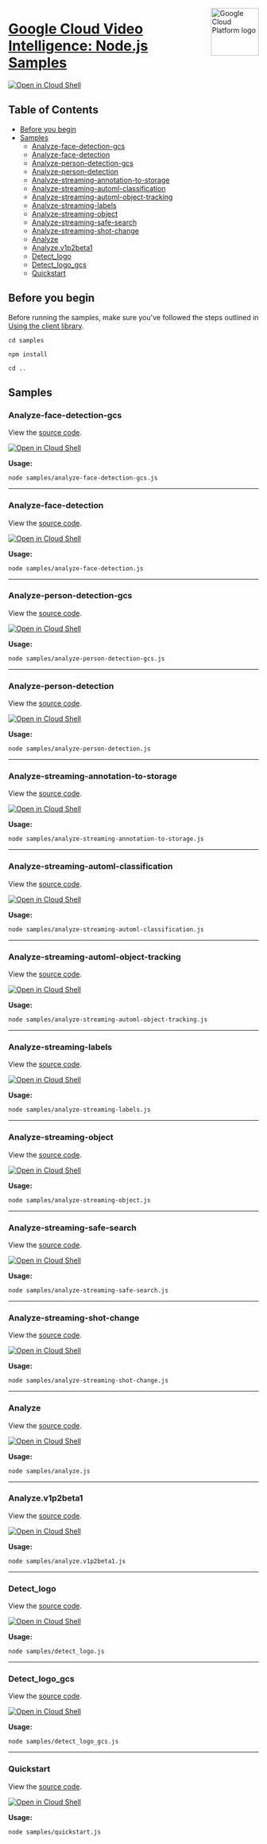 [//]: # "This README.md file is auto-generated, all changes to this file will be lost."
[//]: # "To regenerate it, use `python -m synthtool`."
<img src="https://avatars2.githubusercontent.com/u/2810941?v=3&s=96" alt="Google Cloud Platform logo" title="Google Cloud Platform" align="right" height="96" width="96"/>

# [Google Cloud Video Intelligence: Node.js Samples](https://github.com/googleapis/nodejs-video-intelligence)

[![Open in Cloud Shell][shell_img]][shell_link]



## Table of Contents

* [Before you begin](#before-you-begin)
* [Samples](#samples)
  * [Analyze-face-detection-gcs](#analyze-face-detection-gcs)
  * [Analyze-face-detection](#analyze-face-detection)
  * [Analyze-person-detection-gcs](#analyze-person-detection-gcs)
  * [Analyze-person-detection](#analyze-person-detection)
  * [Analyze-streaming-annotation-to-storage](#analyze-streaming-annotation-to-storage)
  * [Analyze-streaming-automl-classification](#analyze-streaming-automl-classification)
  * [Analyze-streaming-automl-object-tracking](#analyze-streaming-automl-object-tracking)
  * [Analyze-streaming-labels](#analyze-streaming-labels)
  * [Analyze-streaming-object](#analyze-streaming-object)
  * [Analyze-streaming-safe-search](#analyze-streaming-safe-search)
  * [Analyze-streaming-shot-change](#analyze-streaming-shot-change)
  * [Analyze](#analyze)
  * [Analyze.v1p2beta1](#analyze.v1p2beta1)
  * [Detect_logo](#detect_logo)
  * [Detect_logo_gcs](#detect_logo_gcs)
  * [Quickstart](#quickstart)

## Before you begin

Before running the samples, make sure you've followed the steps outlined in
[Using the client library](https://github.com/googleapis/nodejs-video-intelligence#using-the-client-library).

`cd samples`

`npm install`

`cd ..`

## Samples



### Analyze-face-detection-gcs

View the [source code](https://github.com/googleapis/nodejs-video-intelligence/blob/master/samples/analyze-face-detection-gcs.js).

[![Open in Cloud Shell][shell_img]](https://console.cloud.google.com/cloudshell/open?git_repo=https://github.com/googleapis/nodejs-video-intelligence&page=editor&open_in_editor=samples/analyze-face-detection-gcs.js,samples/README.md)

__Usage:__


`node samples/analyze-face-detection-gcs.js`


-----




### Analyze-face-detection

View the [source code](https://github.com/googleapis/nodejs-video-intelligence/blob/master/samples/analyze-face-detection.js).

[![Open in Cloud Shell][shell_img]](https://console.cloud.google.com/cloudshell/open?git_repo=https://github.com/googleapis/nodejs-video-intelligence&page=editor&open_in_editor=samples/analyze-face-detection.js,samples/README.md)

__Usage:__


`node samples/analyze-face-detection.js`


-----




### Analyze-person-detection-gcs

View the [source code](https://github.com/googleapis/nodejs-video-intelligence/blob/master/samples/analyze-person-detection-gcs.js).

[![Open in Cloud Shell][shell_img]](https://console.cloud.google.com/cloudshell/open?git_repo=https://github.com/googleapis/nodejs-video-intelligence&page=editor&open_in_editor=samples/analyze-person-detection-gcs.js,samples/README.md)

__Usage:__


`node samples/analyze-person-detection-gcs.js`


-----




### Analyze-person-detection

View the [source code](https://github.com/googleapis/nodejs-video-intelligence/blob/master/samples/analyze-person-detection.js).

[![Open in Cloud Shell][shell_img]](https://console.cloud.google.com/cloudshell/open?git_repo=https://github.com/googleapis/nodejs-video-intelligence&page=editor&open_in_editor=samples/analyze-person-detection.js,samples/README.md)

__Usage:__


`node samples/analyze-person-detection.js`


-----




### Analyze-streaming-annotation-to-storage

View the [source code](https://github.com/googleapis/nodejs-video-intelligence/blob/master/samples/analyze-streaming-annotation-to-storage.js).

[![Open in Cloud Shell][shell_img]](https://console.cloud.google.com/cloudshell/open?git_repo=https://github.com/googleapis/nodejs-video-intelligence&page=editor&open_in_editor=samples/analyze-streaming-annotation-to-storage.js,samples/README.md)

__Usage:__


`node samples/analyze-streaming-annotation-to-storage.js`


-----




### Analyze-streaming-automl-classification

View the [source code](https://github.com/googleapis/nodejs-video-intelligence/blob/master/samples/analyze-streaming-automl-classification.js).

[![Open in Cloud Shell][shell_img]](https://console.cloud.google.com/cloudshell/open?git_repo=https://github.com/googleapis/nodejs-video-intelligence&page=editor&open_in_editor=samples/analyze-streaming-automl-classification.js,samples/README.md)

__Usage:__


`node samples/analyze-streaming-automl-classification.js`


-----




### Analyze-streaming-automl-object-tracking

View the [source code](https://github.com/googleapis/nodejs-video-intelligence/blob/master/samples/analyze-streaming-automl-object-tracking.js).

[![Open in Cloud Shell][shell_img]](https://console.cloud.google.com/cloudshell/open?git_repo=https://github.com/googleapis/nodejs-video-intelligence&page=editor&open_in_editor=samples/analyze-streaming-automl-object-tracking.js,samples/README.md)

__Usage:__


`node samples/analyze-streaming-automl-object-tracking.js`


-----




### Analyze-streaming-labels

View the [source code](https://github.com/googleapis/nodejs-video-intelligence/blob/master/samples/analyze-streaming-labels.js).

[![Open in Cloud Shell][shell_img]](https://console.cloud.google.com/cloudshell/open?git_repo=https://github.com/googleapis/nodejs-video-intelligence&page=editor&open_in_editor=samples/analyze-streaming-labels.js,samples/README.md)

__Usage:__


`node samples/analyze-streaming-labels.js`


-----




### Analyze-streaming-object

View the [source code](https://github.com/googleapis/nodejs-video-intelligence/blob/master/samples/analyze-streaming-object.js).

[![Open in Cloud Shell][shell_img]](https://console.cloud.google.com/cloudshell/open?git_repo=https://github.com/googleapis/nodejs-video-intelligence&page=editor&open_in_editor=samples/analyze-streaming-object.js,samples/README.md)

__Usage:__


`node samples/analyze-streaming-object.js`


-----




### Analyze-streaming-safe-search

View the [source code](https://github.com/googleapis/nodejs-video-intelligence/blob/master/samples/analyze-streaming-safe-search.js).

[![Open in Cloud Shell][shell_img]](https://console.cloud.google.com/cloudshell/open?git_repo=https://github.com/googleapis/nodejs-video-intelligence&page=editor&open_in_editor=samples/analyze-streaming-safe-search.js,samples/README.md)

__Usage:__


`node samples/analyze-streaming-safe-search.js`


-----




### Analyze-streaming-shot-change

View the [source code](https://github.com/googleapis/nodejs-video-intelligence/blob/master/samples/analyze-streaming-shot-change.js).

[![Open in Cloud Shell][shell_img]](https://console.cloud.google.com/cloudshell/open?git_repo=https://github.com/googleapis/nodejs-video-intelligence&page=editor&open_in_editor=samples/analyze-streaming-shot-change.js,samples/README.md)

__Usage:__


`node samples/analyze-streaming-shot-change.js`


-----




### Analyze

View the [source code](https://github.com/googleapis/nodejs-video-intelligence/blob/master/samples/analyze.js).

[![Open in Cloud Shell][shell_img]](https://console.cloud.google.com/cloudshell/open?git_repo=https://github.com/googleapis/nodejs-video-intelligence&page=editor&open_in_editor=samples/analyze.js,samples/README.md)

__Usage:__


`node samples/analyze.js`


-----




### Analyze.v1p2beta1

View the [source code](https://github.com/googleapis/nodejs-video-intelligence/blob/master/samples/analyze.v1p2beta1.js).

[![Open in Cloud Shell][shell_img]](https://console.cloud.google.com/cloudshell/open?git_repo=https://github.com/googleapis/nodejs-video-intelligence&page=editor&open_in_editor=samples/analyze.v1p2beta1.js,samples/README.md)

__Usage:__


`node samples/analyze.v1p2beta1.js`


-----




### Detect_logo

View the [source code](https://github.com/googleapis/nodejs-video-intelligence/blob/master/samples/detect_logo.js).

[![Open in Cloud Shell][shell_img]](https://console.cloud.google.com/cloudshell/open?git_repo=https://github.com/googleapis/nodejs-video-intelligence&page=editor&open_in_editor=samples/detect_logo.js,samples/README.md)

__Usage:__


`node samples/detect_logo.js`


-----




### Detect_logo_gcs

View the [source code](https://github.com/googleapis/nodejs-video-intelligence/blob/master/samples/detect_logo_gcs.js).

[![Open in Cloud Shell][shell_img]](https://console.cloud.google.com/cloudshell/open?git_repo=https://github.com/googleapis/nodejs-video-intelligence&page=editor&open_in_editor=samples/detect_logo_gcs.js,samples/README.md)

__Usage:__


`node samples/detect_logo_gcs.js`


-----




### Quickstart

View the [source code](https://github.com/googleapis/nodejs-video-intelligence/blob/master/samples/quickstart.js).

[![Open in Cloud Shell][shell_img]](https://console.cloud.google.com/cloudshell/open?git_repo=https://github.com/googleapis/nodejs-video-intelligence&page=editor&open_in_editor=samples/quickstart.js,samples/README.md)

__Usage:__


`node samples/quickstart.js`






[shell_img]: https://gstatic.com/cloudssh/images/open-btn.png
[shell_link]: https://console.cloud.google.com/cloudshell/open?git_repo=https://github.com/googleapis/nodejs-video-intelligence&page=editor&open_in_editor=samples/README.md
[product-docs]: https://cloud.google.com/video-intelligence
